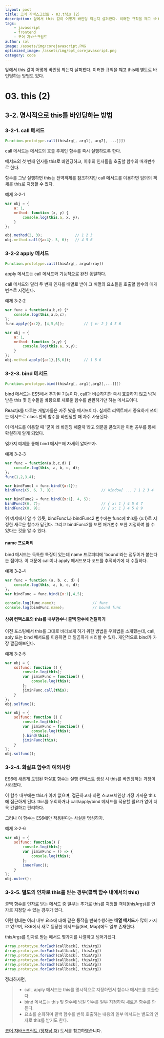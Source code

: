 ```yaml
---
layout: post
title: 코어 자바스크립트 - 03.this (2)
description: 앞에서 this 값이 어떻게 바인딩 되는지 살펴봤다. 이러한 규칙을 꺠고 this에 별도로 바인딩하는 방법도 있다.
tags: 
    - javascript
    - frontend
    - 코어 자바스크립트
author: sol
image: /assets/img/corejavascript.PNG
optimized_image: /assets/img/opt_corejavascript.png
category: code
---
```


앞에서 this 값이 어떻게 바인딩 되는지 살펴봤다. 이러한 규칙을 꺠고 this에 별도로 바인딩하는 방법도 있다.


# 03. this (2)

## 3-2. 명시적으로 this를 바인딩하는 방법

### 3-2-1. call 메서드
```javascript
Function.prototype.call(thisArg[, arg1[, arg2[, ...]]])
```
call 메서드는 메서드의 호출 주체인 함수를 즉시 실행하도록 한다.

메서드의 첫 번째 인자를 this로 바인딩하고, 이후의 인자들을 호출할 함수의 매개변수로 한다.

함수를 그냥 실행하면 this는 전역객체를 참조하지만 call 메서드를 이용하면 임의의 객체를 this로 지정할 수 있다.

예제 3-2-1
```javascript
var obj = {
    a: 1,
    method: function (x, y) {
        console.log(this.a, x, y);
    }
};

obj.method(2, 3);               // 1 2 3
obj.method.call({a:4}, 5, 6);   // 4 5 6
```


### 3-2-2 apply 메서드
```javascript
Function.prototype.call(thisArg[, argsArray])
```

apply 메서드는 call 메서드와 기능적으로 완전 동일하다.

call 메서드와 달리 두 번째 인자를 배열로 받아 그 배열의 요소들을 호출할 함수의 매개변수로 지정한다.

예제 3-2-2
```javascript
var func = function(a,b,c) {*
    console.log(this,a,b,c);
};
func.apply({x:2}, [4,5,6]);         // { x: 2 } 4 5 6

var obj = {
    a: 1,
    method: function (x,y) {
        console.log(this.a, x,y);
    }
};
obj.method.apply({a:1},[5,6]);      // 1 5 6
```

### 3-2-3. bind 메서드
```javascript
Function.prototype.bind(thisArg[, arg1[,arg2[,...]]])
```

bind 메서드는 ES5에서 추가된 기능이다. call과 비슷하지만 즉시 호출하지 않고 넘겨받은 this 및 인수들을 바탕으로 새로운 함수를 반환하기만 하는 메서드이다.

Reactjs를 다루는 개발자들은 자주 봤을 메서드이다. 실제로 리액트에서 중요하게 쓰이는 메서드로 class 안의 함수를 바인딩할 때 자주 사용된다.

이 메서드를 이용할 때 '굳이 왜 바인딩 해줄까'라고 의문을 품었지만 이번 공부를 통해 확실하게 알게 되었다.

몇가지 예제를 통해 bind 메서드에 자세히 알아보자.

예제 3-2-3
```javascript
var func = function(a,b,c,d) {
    console.log(this, a, b, c, d);
};
func(1,2,3,4);

var bindFunc1 = func.bind({x:1});
bindFunc1(5, 6, 7, 8);                      // Window{ ... } 1 2 3 4

var bindFunc2 = func.bind({x:1}, 4, 5);
bindFunc2(6, 7);                            // { x: 1 } 4 5 6 7
bindFunc2(8, 9);                            // { x: 1 } 4 5 8 9
```

위 예제에서 알 수 있듯, bindFunc1과 bindFunc2 변수에는 func에 this를 {x:1}로 지정한 새로운 함수가 담긴다.
그리고 bindFunc2를 보면 매개변수 또한 지정하여 쓸 수 있다는 것을 알 수 있다.

#### name 프로퍼티

bind 메서드는 독특한 특징이 있는데 name 프로퍼티에 'bound'라는 접두어가 붙는다는 점이다. 이 때문에 call이나 apply 메서드보다 코드를 추적하기에 더 수월하다.

예제 3-2-4
```javascript
var func = function (a, b, c, d) {
    console.log(this, a, b, c, d);
};
var bindFunc = func.bind({x:1},4,5);

console.log(func.name);                 // func
console.log(bindFunc.name);             // bound func
```

#### 상위 컨텍스트의 this를 내부함수나 콜백 함수에 전달하기

이전 포스팅에서 this를 그대로 바라보게 하기 위한 방법을 우회법을 소개했는데, call, aply 또는 bind 메서드를 이용하면 더 깔끔하게 처리할 수 있다. 개인적으로 bind가 가장 깔끔해보인다.

예제 3-2-5
```javascript
var obj = {
    solfunc: function () {
        console.log(this);
        var jiminFunc = function() {
            console.log(this);
        };
        jiminFunc.call(this);
    }
};
obj.solfunc();
```
```javascript
var obj = {
    solfunc: function () {
        console.log(this);
        var jiminFunc = function() {
            console.log(this);
        }.bind(this);
        jiminFunc(this);
    }
};
obj.solfunc();
```

### 3-2-4. 화살표 함수의 예외사항

ES6에 새롭게 도입된 화살표 함수는 실행 컨텍스트 생성 시 this를 바인딩하는 과정이 사라졌다.

이 함수 내부에는 this가 아예 없으며, 접근하고자 하면 스코프체인상 가장 가까운 this에 접근하게 된다. this를 우회하거나 call/apply/bind 메서드를 적용할 필요가 없어 더욱 간결하고 편리하다.

그러나 이 함수는 ES6에만 적용된다는 사실을 명심하자.

예제 3-2-6
```javascript
var obj = {
    solfunc: function() {
        console.log(this);
        var jiminFunc = () => {
            console.log(this);
        };
        innerFunc();
    }
};
obj.outer();
```

### 3-2-5. 별도의 인자로 this를 받는 경우(콜백 함수 내에서의 this)

콜백 함수를 인자로 받는 메서드 중 일부는 추가로 this를 지정할 객체(thisArgs)를 인자로 지정할 수 있는 경우가 있다.

이런 형태는 여러 내부 요소에 대해 같은 동작을 반복수행하는 **배열 메서드**가 많이 가지고 있으며, ES6에서 새로 등장한 메서드들(Set, Map)에도 일부 존재한다.

thisArgs를 인자로 받는 메서드 몇가지를 나열하고 넘어가겠다.
```javascript
Array.prototype.forEach(callback[, thisArg])
Array.prototype.forEach(callback[, thisArg])
Array.prototype.forEach(callback[, thisArg])
Array.prototype.forEach(callback[, thisArg])
Array.prototype.forEach(callback[, thisArg])
Array.prototype.forEach(callback[, thisArg])
```

정리하자면,
> - call, apply 메서드는 this를 명시적으로 지정하면서 함수나 메서드를 호출한다.
> - bind 메서드는 this 및 함수에 넘길 인수를 일부 지정하여 새로운 함수를 만든다.
> - 요소를 순회하며 콜백 함수를 반복 호출하는 내용의 일부 메서드는 별도의 인자로 this를 받기도 한다.



 [코어 자바스크립트 (정재남 저)](http://www.yes24.com/Product/Goods/78586788) 도서를 참고하였습니다.
<br><br>  
